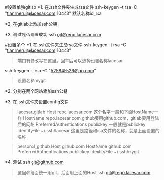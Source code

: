#设置单独gitlab
*1. 在.ssh文件夹生成rsa文件
ssh-keygen -t rsa -C "tianrnerui@lacesar.com:10443"	
默认名称id_rsa

*2. 在gitlab上添加ssh公钥

*3. 测试是否设置成功
ssh git@repo.lacesar.com


#设置多个
*1. 在.ssh文件夹生成rsa文件
ssh-keygen -t rsa -C "tianrnerui@lacesar.com:10443"
>端口有修改写在这里。回车后可以选择设置名称lacesar

ssh-keygen -t rsa -C "525845526@qq.com"
>设置名称mygit

*2. 分别在两个网站添加ssh公钥

*3. 在.ssh文件夹设置config文件
>lacesar_gitlab
Host repo.lacesar.com
>这个名字一般和下面HostName一样
HostName repo.lacesar.com
>github要用github.com，gitlab要用登陆后的网址
PreferredAuthentications publickey
>一般就是publickey
IdentityFile ~/.ssh/lacesar
>这里是路径和rsa文件的名称，就是上面设置的名称

>personal_github
Host github.com
HostName github.com
PreferredAuthentications publickey
IdentityFile ~/.ssh/mygit

*4. 测试
ssh git@github.com
>这里@前面统一用git，后面用上面的Host
ssh git@repo.lacesar.com

